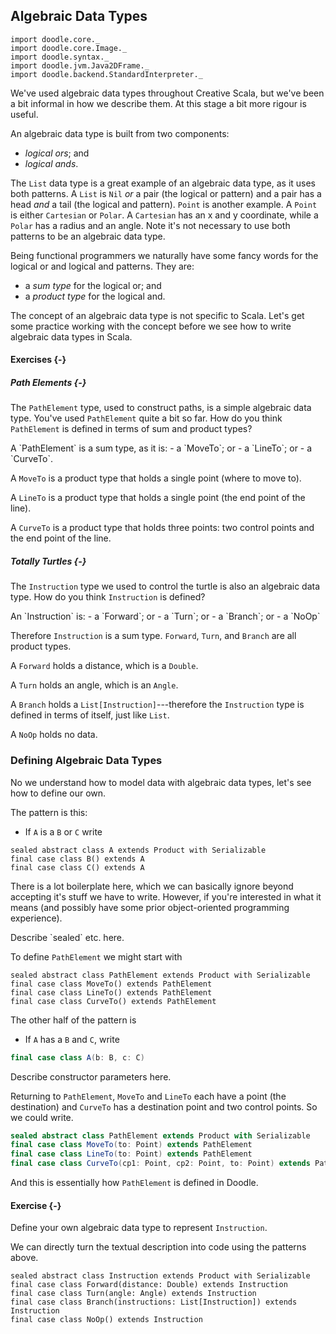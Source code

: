 ## Algebraic Data Types

```tut:invisible
import doodle.core._
import doodle.core.Image._
import doodle.syntax._
import doodle.jvm.Java2DFrame._
import doodle.backend.StandardInterpreter._
```

We've used algebraic data types throughout Creative Scala, 
but we've been a bit informal in how we describe them.
At this stage a bit more rigour is useful.

An algebraic data type is built from two components:
- *logical ors*; and
- *logical ands*.

The `List` data type is a great example of an algebraic data type, as it uses both patterns.
A `List` is `Nil` *or* a pair (the logical or pattern) and a pair has a head *and* a tail (the logical and pattern). 
`Point` is another example. A `Point` is either `Cartesian` or `Polar`. 
A `Cartesian` has an x and y coordinate, while a `Polar` has a radius and an angle.
Note it's not necessary to use both patterns to be an algebraic data type.

Being functional programmers we naturally have some fancy words for the logical or and logical and patterns.
They are:
- a *sum type* for the logical or; and
- a *product type* for the logical and.

The concept of an algebraic data type is not specific to Scala.
Let's get some practice working with the concept before we see how to write algebraic data types in Scala.

#### Exercises {-}

##### Path Elements {-}

The `PathElement` type, used to construct paths, is a simple algebraic data type.
You've used `PathElement` quite a bit so far.
How do you think `PathElement` is defined in terms of sum and product types?

<div class="solution">
A `PathElement` is a sum type, as it is:
- a `MoveTo`; or
- a `LineTo`; or
- a `CurveTo`.

A `MoveTo` is a product type that holds a single point (where to move to).

A `LineTo` is a product type that holds a single point (the end point of the line).

A `CurveTo` is a product type that holds three points: two control points and the end point of the line.
</div>

##### Totally Turtles {-}

The `Instruction` type we used to control the turtle is also an algebraic data type.
How do you think `Instruction` is defined?

<div class="solution">
An `Instruction` is:
- a `Forward`; or
- a `Turn`; or
- a `Branch`; or
- a `NoOp`

Therefore `Instruction` is a sum type. `Forward`, `Turn`, and `Branch` are all product types.

A `Forward` holds a distance, which is a `Double`.

A `Turn` holds an angle, which is an `Angle`.

A `Branch` holds a `List[Instruction]`---therefore the `Instruction` type is defined in terms of itself, just like `List`.

A `NoOp` holds no data.
</div>


### Defining Algebraic Data Types

No we understand how to model data with algebraic data types, let's see how to define our own.

The pattern is this:

- If `A` is a `B` or `C` write

```tut:book
sealed abstract class A extends Product with Serializable
final case class B() extends A
final case class C() extends A
```

There is a lot boilerplate here, which we can basically ignore beyond accepting it's stuff we have to write. However, if you're interested in what it means (and possibly have some prior object-oriented programming experience).

<div class="info-warning">
Describe `sealed` etc. here.
</div>

To define `PathElement` we might start with

```tut:book
sealed abstract class PathElement extends Product with Serializable
final case class MoveTo() extends PathElement
final case class LineTo() extends PathElement
final case class CurveTo() extends PathElement
```

The other half of the pattern is

- If `A` has a `B` and `C`, write

```scala
final case class A(b: B, c: C)
```

<div class="info-warning">
Describe constructor parameters here.
</div>

Returning to `PathElement`, `MoveTo` and `LineTo` each have a point (the destination) and `CurveTo` has a destination point and two control points. So we could write.

```scala
sealed abstract class PathElement extends Product with Serializable
final case class MoveTo(to: Point) extends PathElement
final case class LineTo(to: Point) extends PathElement
final case class CurveTo(cp1: Point, cp2: Point, to: Point) extends PathElement
```

And this is essentially how `PathElement` is defined in Doodle.

#### Exercise {-}

Define your own algebraic data type to represent `Instruction`.

<div class="solution">
We can directly turn the textual description into code using the patterns above.

```tut:book
sealed abstract class Instruction extends Product with Serializable
final case class Forward(distance: Double) extends Instruction
final case class Turn(angle: Angle) extends Instruction
final case class Branch(instructions: List[Instruction]) extends Instruction
final case class NoOp() extends Instruction
```
</div>

